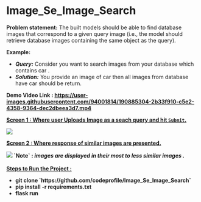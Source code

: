 # Image_Se_Image_Search
<b> Problem statement:</b> The built models should be able to find database images that correspond to a given query image (i.e., the model should retrieve database images containing the same object as the query).  

<b>Example:</b>
    <ul>
    <li><b><I>Query:</I></b> Consider you want to search images from your database which contains car .</li>
    <li><b><i>Solution:</i></b> You provide an image of car then all images from database have car should be return.</li>
    </ul>
    
 <b> Demo Video Link : <b> https://user-images.githubusercontent.com/94001814/190885304-2b33f910-c5e2-4358-9364-dec2dbeea3d7.mp4
    
    
<b> <u>Screen 1 : Where user Uploads Image as a seach query and hit `Submit`.</u> </b> 

<img src="https://user-images.githubusercontent.com/94001814/190883147-cf7a754f-fbcf-4c6f-96c5-7ebe8b675b4b.png">
    
<b> <u>Screen 2 : Where response of similar images are presented.</u> </b> 

<img src="https://user-images.githubusercontent.com/94001814/190883942-d2116f44-33a5-49b3-b0d0-6ac886bc66e3.png">
<b>`Note` :</b> <i> images are displayed in their most to less similar images .</i>
    <br/>
    <br/>
<b> <u>Steps to Run the Project :</u> </b>
    <ul>
        <li> git clone `https://github.com/codeprofile/Image_Se_Image_Search` </li>
        <li> pip install -r requirements.txt </li>
        <li>  flask run </li>
    </ul>

